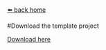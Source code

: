 [⬅️ back home](intro.html)

#Download the template project

[Download here](https://drive.google.com/file/d/1I0tRRHfVcuFra7UyQ2XDBEof9mmQ-cS-/view?usp=sharing)

